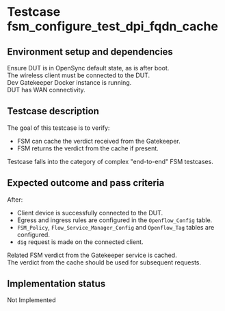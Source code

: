# Testcase fsm_configure_test_dpi_fqdn_cache

## Environment setup and dependencies

Ensure DUT is in OpenSync default state, as is after boot.\
The wireless client must be connected to the DUT.\
Dev
Gatekeeper Docker instance is running.\
DUT has WAN connectivity.

## Testcase description

The goal of this testcase is to verify:

- FSM can cache the verdict received from the Gatekeeper.
- FSM returns the verdict from the cache if present.

Testcase falls into the category of complex "end-to-end" FSM testcases.

## Expected outcome and pass criteria

After:

- Client device is successfully connected to the DUT.
- Egress and ingress rules are configured in the `Openflow_Config` table.
- `FSM_Policy`, `Flow_Service_Manager_Config` and `Openflow_Tag` tables are configured.
- `dig` request is made on the connected client.

Related FSM verdict from the Gatekeeper service is cached.\
The verdict from the cache should be used for subsequent
requests.

## Implementation status

Not Implemented
